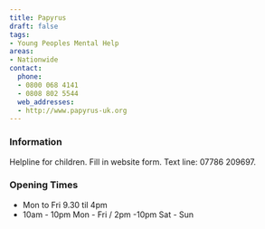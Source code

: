 ```yaml
---
title: Papyrus
draft: false
tags:
- Young Peoples Mental Help
areas:
- Nationwide
contact:
  phone:
  - 0800 068 4141
  - 0808 802 5544
  web_addresses:
  - http://www.papyrus-uk.org
---
```


### Information
Helpline for children. Fill in website form.
Text line: 07786 209697.

### Opening Times
* Mon to Fri 9.30 til 4pm
* 10am - 10pm Mon - Fri / 2pm -10pm Sat - Sun

